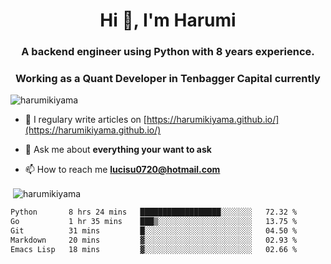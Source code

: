 <h1 align="center">Hi 👋, I'm Harumi</h1>
<h3 align="center">A backend engineer using <b>Python</b> with 8 years experience.</h3>
<h3 align="center">Working as a Quant Developer in <b>Tenbagger Capital</b> currently</h3>

<p align="left"> <img src="https://komarev.com/ghpvc/?username=harumikiyama" alt="harumikiyama" /> </p>


- 📝 I regulary write articles on [https://harumikiyama.github.io/](https://harumikiyama.github.io/)

- 💬 Ask me about **everything your want to ask**

- 📫 How to reach me **lucisu0720@hotmail.com**

<p>&nbsp;<img align="center" src="https://github-readme-stats.vercel.app/api?username=harumikiyama&show_icons=true" alt="harumikiyama" /></p>


<!--START_SECTION:waka-->

```txt
Python       8 hrs 24 mins   ██████████████████░░░░░░░   72.32 %
Go           1 hr 35 mins    ███▒░░░░░░░░░░░░░░░░░░░░░   13.75 %
Git          31 mins         █░░░░░░░░░░░░░░░░░░░░░░░░   04.50 %
Markdown     20 mins         ▓░░░░░░░░░░░░░░░░░░░░░░░░   02.93 %
Emacs Lisp   18 mins         ▓░░░░░░░░░░░░░░░░░░░░░░░░   02.66 %
```

<!--END_SECTION:waka-->

